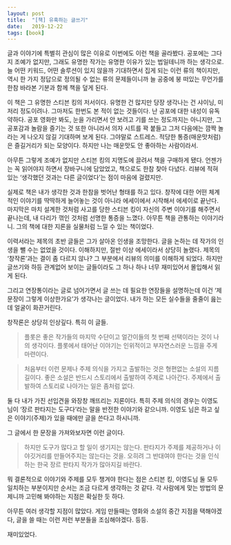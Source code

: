 ```yaml
---
layout: post
title:  "[책] 유혹하는 글쓰기"
date:   2019-12-22
tags: [book]
---
```


글과 이야기에 특별히 관심이 많은 이유로 이번에도 이런 책을 골라봤다. 공포에는 그다지 조예가 없지만, 그래도 유명한 작가는 유명한 이유가 있는 법일테니까 하는 생각으로. 늘 어떤 키워드, 어떤 솔루션이 있지 않을까 기대하면서 집게 되는 이런 류의 책이지만, 역시 한 가지 정답으로 정의될 수 없는 류의 문제들이니까 늘 공중에 붕 떠있는 무언가를 한참 바라본 기분과 함께 책을 덮게 된다.

이 책은 그 유명한 스티븐 킹의 저서이다. 유명한 건 많지만 당장 생각나는 건 샤이닝, 미저리 정도이려나. 그마저도 한번도 본 적이 없는 것들이다. 난 공포에 대한 내성이 유독 약하다. 공포 영화만 봐도, 눈을 가리면서 안 보려고 기를 쓰는 정도까지는 아니지만, 그 공포감과 놀람을 즐기는 것 또한 아니라서 의자 시트를 꽉 붙들고 그저 다음에는 깜짝 놀라는 게 나오지 않길 기대하며 보게 된다. 그야말로 스트레스. 적당한 통증(매운맛처럼)은 즐길거리가 되는 모양이다. 하지만 나는 매운맛도 안 좋아하는 사람이라서.

아무튼 그렇게 조예가 없지만 스티븐 킹의 지명도에 끌려서 책을 구매하게 됐다. 언젠가는 꼭 읽어야지 하면서 장바구니에 담았었고, 책으로도 한참 찾아 다녔다. 리뷰에 적혀 있는 ‘생각했던 것과는 다른 글이었다’는 점이 마음에 걸렸지만.

실제로 책은 내가 생각한 것과 한참을 벗어난 형태를 하고 있다. 창작에 대한 어떤 체계적인 이야기를 딱딱하게 늘어놓는 것이 아니라 에세이에서 시작해서 에세이로 끝난다. 마지막은 마치 설계한 것처럼 사고를 당한 스티븐 킹이 자신의 주변 이야기를 해주면서 끝나는데, 내 다리가 꺾인 것처럼 선명한 통증을 느꼈다. 아무튼 책을 관통하는 이야기라니. 그의 책에 대한 지론을 실물처럼 느낄 수 있는 책이었다.

이력서라는 제목의 초반 글들은 그가 살아온 인생을 조망한다. 글을 논하는 데 작가의 인생을 뺄 수는 없었을 것이다. 이해하지만, 절반 이상 에세이라서 상당히 놀랬다. 제목의 ‘창작론’과는 결이 좀 다르지 않나? 그 부분에서 리뷰의 의미를 이해하게 되었다. 하지만 글쓰기와 하등 관계없어 보이는 글들이라도 그 하나 하나 너무 재미있어서 몰입해서 읽게 된다.

그리고 연장통이라는 글로 넘어가면서 글 쓰는 데 필요한 연장들을 설명하는데 이건 ‘제 문장이 그렇게 이상한가요’가 생각나는 글이었다. 내가 하는 모든 실수들을 줄줄이 읊는데 얼굴이 화끈거린다.

창작론은 상당히 인상깊다. 특히 이 글들.

<blockquote>
플롯은 좋은 작가들의 마지막 수단이고 얼간이들의 첫 번째 선택이라는 것이 나의 생각이다. 플롯에서 태어난 이야기는 인위적이고 부자연스러운 느낌을 주게 마련이다.
</blockquote>

<blockquote>
처음부터 이런 문제나 주제 의식을 가지고 출발하는 것은 형편없는 소설의 지름길이다. 좋은 소설은 반드시 스토리에서 출발하여 주제로 나아간다. 주제에서 출발하여 스토리로 나아가는 일은 좀처럼 없다.
</blockquote>

둘 다 내가 가진 선입견을 와장창 깨뜨리는 지론이다. 특히 주제 의식의 경우는 이영도 님이 ‘장르 판타지는 도구다’라는 말을 반전한 이야기와 같으니까. 이영도 님은 하고 싶은 이야기(주제)가 있을 때에만 글을 쓴다고 하시니까.

그 글에서 한 문장을 가져와보자면 이런 글이다.

<blockquote>
하지만 도구가 많다고 할 일이 생기지는 않는다. 판타지가 주제를 제공하거나 이야깃거리를 만들어주지는 않는다는 것을. 오히려 그 반대여야 한다는 것을 인식하는 한국 장르 판타지 작가가 많아지길 바란다.
</blockquote>

뭐 결론적으로 이야기와 주제를 모두 챙겨야 한다는 점은 스티븐 킹, 이영도님 둘 모두 일치하는 부분이지만 순서는 조금 다르게 생각하는 것 같다. 각 사람에게 맞는 방법의 문제니까 고민해 봐야하는 지점은 확실한 듯 하다.

아무튼 여러 생각할 지점이 많았다. 게임 만들때는 영화와 소설의 중간 지점을 택해야겠다, 글을 쓸 때는 이런 저런 부분들을 조심해야겠다. 등등.

재미있었다.

